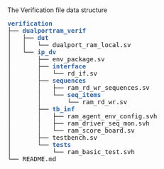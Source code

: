 <br> The Verification file data structure </br>

<pre><font color="#3465A4"><b>verification</b></font>
├── <font color="#3465A4"><b>dualportram_verif</b></font>
│   ├── <font color="#3465A4"><b>dut</b></font>
│   │   └── dualport_ram_local.sv
│   └── <font color="#3465A4"><b>ip_dv</b></font>
│       ├── env_package.sv
│       ├── <font color="#3465A4"><b>interface</b></font>
│       │   └── rd_if.sv
│       ├── <font color="#3465A4"><b>sequences</b></font>
│       │   ├── ram_rd_wr_sequences.sv
│       │   └── <font color="#3465A4"><b>seq_items</b></font>
│       │       └── ram_rd_wr.sv
│       ├── <font color="#3465A4"><b>tb_inf</b></font>
│       │   ├── ram_agent_env_config.svh
│       │   ├── ram_driver_seq_mon.svh
│       │   └── ram_score_board.sv
│       ├── testbench.sv
│       └── <font color="#3465A4"><b>tests</b></font>
│           └── ram_basic_test.svh
└── README.md
</pre>
